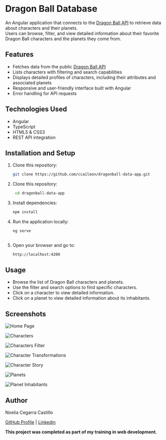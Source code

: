 # Dragon Ball Database

An Angular application that connects to the [Dragon Ball API](https://web.dragonball-api.com/) to retrieve data about characters and their planets.  
Users can browse, filter, and view detailed information about their favorite Dragon Ball characters and the planets they come from.


## Features

- Fetches data from the public [Dragon Ball API](https://web.dragonball-api.com/)  
- Lists characters with filtering and search capabilities  
- Displays detailed profiles of characters, including their attributes and associated planets  
- Responsive and user-friendly interface built with Angular  
- Error handling for API requests  

## Technologies Used

- Angular  
- TypeScript  
- HTML5 & CSS3  
- REST API integration  

## Installation and Setup

1. Clone this repository:

   ```bash
   git clone https://github.com/ccaileon/dragonball-data-app.git

2. Clone this repository:
   ```bash
    cd dragonball-data-app

3. Install dependencies:
    ```bash
   npm install

4. Run the application locally:
   ```bash
   ng serve
  

5. Open your browser and go to:
   ```bash
   http://localhost:4200
   ```


## Usage

+ Browse the list of Dragon Ball characters and planets.
+ Use the filter and search options to find specific characters.
+ Click on a character to view detailed information.
+ Click on a planet to view detailed information about its inhabitants.


## Screenshots

![Home Page](/screenshots/index.png)  

![Characters](/screenshots/characters.png)  

![Characters Filter](/screenshots/character-filter.png) 

![Character Transformations](/screenshots/character-transformation.png)  

![Character Story](/screenshots/character-story.png)  

![Planets](/screenshots/planets.png) 

![Planet Inhabitants](/screenshots/planet-inhabitants.png)  


## Author

Noelia Cegarra Castillo

[GitHub Profile](https://github.com/ccaileon) | [Linkedin](https://www.linkedin.com/in/noelia-cegarra-castillo/)

**This project was completed as part of my training in web development.**
